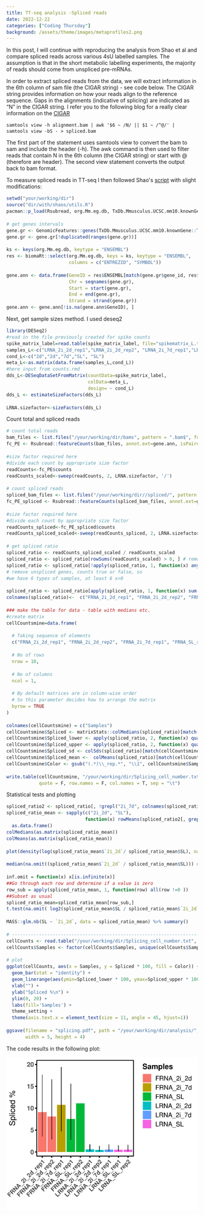 ```yaml
---
title: TT-seq analysis -Spliced reads 
date: 2022-12-22
categories: ["Coding Thursday"]
background: /assets/theme/images/metaprofiles2.png
---
```


In this post, I will continue with reproducing the analysis from Shao et al and compare spliced reads across various 4sU labelled samples. The assumption is that in the short metabolic labelling experiments, the majority of reads should come from unspliced pre-mRNAs.

In order to extract spliced reads from the data, we will extract information in the 6th column of sam file (the CIGAR string) - see code below. The CIGAR string provides information on how your reads align to the reference sequence. Gaps in the alignments (indicative of splicing) are indicated as “N” in the CIGAR string. I refer you to the following blog for a really clear information on the [CIGAR](https://jef.works/blog/2017/03/28/CIGAR-strings-for-dummies/) 

```{bash}
samtools view -h alignment.bam | awk '$6 ~ /N/ || $1 ~ /^@/' | samtools view -bS - > spliced.bam
```

The first part of the statement uses samtools view to convert the bam to sam and include the header (-h). 
The awk command is then used to filter reads that contain N in the 6th column (the CIGAR string) or start with @ (therefore are header).
The second view statement converts the output back to bam format.

To measure spliced reads in TT-seq I then followed Shao's [script](https://github.com/shaorray/TT-seq_mESC_pluripotency/blob/master/fig1/Fig1_spliced_fraction.R) with slight modifications:

```r
setwd("your/working/dir")
source("dir/with/shaos/utils.R")
pacman::p_load(Rsubread, org.Mm.eg.db, TxDb.Mmusculus.UCSC.mm10.knownGene)

# get genes intervals
gene.gr <- GenomicFeatures::genes(TxDb.Mmusculus.UCSC.mm10.knownGene::TxDb.Mmusculus.UCSC.mm10.knownGene)
gene.gr <- gene.gr[!duplicated(ranges(gene.gr))]

ks <- keys(org.Mm.eg.db, keytype = "ENSEMBL")
res <- biomaRt::select(org.Mm.eg.db, keys = ks, keytype = "ENSEMBL", 
                       columns = c("ENTREZID", "SYMBOL"))

gene.ann <- data.frame(GeneID = res$ENSEMBL[match(gene.gr$gene_id, res$ENTREZID)],
                       Chr = seqnames(gene.gr),
                       Start = start(gene.gr),
                       End = end(gene.gr),
                       Strand = strand(gene.gr))
gene.ann <- gene.ann[!is.na(gene.ann$GeneID), ]
```

Next, get sample sizes method. I used deseq2

```r
library(DESeq2)
#read in the file previously created for spike counts
spike_matrix_label=read.table(spike_matrix_label, file="spikematrix_L.txt", row.names=TRUE, col.names=TRUE)
samples_L<-c("LRNA_2i_2d_rep1","LRNA_2i_2d_rep2", "LRNA_2i_7d_rep1","LRNA_SL_rep1", "LRNA_SL_rep2")
cond_L<-c("2d","2d","7d","SL", "SL")
meta_L<-as.matrix(data.frame(samples_L,cond_L))
#here input from counts.rmd
dds_L<-DESeqDataSetFromMatrix(countData=spike_matrix_label,
                              colData=meta_L,
                              design= ~ cond_L)
dds_L <- estimateSizeFactors(dds_L)

LRNA.sizefactor<-sizeFactors(dds_L)
```

Count total and spliced reads

```r
# count total reads
bam_files <- list.files("/your/working/dir/bams", pattern = ".bam$", full.names = T)
fc_PE <- Rsubread::featureCounts(bam_files, annot.ext=gene.ann, isPairedEnd=TRUE)

#size factor required here
#divide each count by appropriate size factor
readCounts<-fc_PE$counts
readCounts_scaled<-sweep(readCounts, 2, LRNA.sizefactor, '/')

# count spliced reads
spliced_bam_files <- list.files("/your/working/dir//spliced/", pattern = ".bam$", full.names = T)  
fc_PE_spliced <- Rsubread::featureCounts(spliced_bam_files, annot.ext=gene.ann, isPairedEnd=TRUE)

#size factor required here
#divide each count by appropriate size factor
readCounts_spliced<-fc_PE_spliced$counts
readCounts_spliced_scaled<-sweep(readCounts_spliced, 2, LRNA.sizefactor, '/')

# get spliced ratio
spliced_ratio <- readCounts_spliced_scaled / readCounts_scaled
spliced_ratio <- spliced_ratio[rowSums(readCounts_scaled) > 0, ] # remove inactive genes
spliced_ratio <- spliced_ratio[!apply(spliced_ratio, 1, function(x) any(is.na(x) | is.infinite(x))), ]
# remove unspliced genes, counts true or false, so
#we have 6 types of samples, at least 6 x>0 

spliced_ratio <- spliced_ratio[apply(spliced_ratio, 1, function(x) sum(x > 0) > 4), ] # remove unspliced genes
colnames(spliced_ratio)<-  c("FRNA_2i_2d_rep1", "FRNA_2i_2d_rep2", "FRNA_2i_7d_rep1", "FRNA_SL_rep1","FRNA_SL_rep2", "LRNA_2i_2d_rep1", "LRNA_2i_2d_rep2", "LRNA_2i_7d_rep1", "LRNA_SL_rep1","LRNA_SL_rep2")

### make the table for data - table with medians etc.
#create matrix
cellCountsmine=data.frame(
  
  # Taking sequence of elements 
  c("FRNA_2i_2d_rep1", "FRNA_2i_2d_rep2", "FRNA_2i_7d_rep1", "FRNA_SL_rep1","FRNA_SL_rep2", "LRNA_2i_2d_rep1", "LRNA_2i_2d_rep2", "LRNA_2i_7d_rep1", "LRNA_SL_rep1","LRNA_SL_rep2"),
  
  # No of rows
  nrow = 10,  
  
  # No of columns
  ncol = 1,        
  
  # By default matrices are in column-wise order
  # So this parameter decides how to arrange the matrix
  byrow = TRUE         
)

colnames(cellCountsmine) = c("Samples")
cellCountsmine$Spliced <- matrixStats::colMedians(spliced_ratio)[match(cellCountsmine$Samples, colnames(spliced_ratio))] 
cellCountsmine$Spliced_lower <- apply(spliced_ratio, 2, function(x) quantile(x, 0.25))[match(cellCountsmine$Samples, colnames(spliced_ratio))]
cellCountsmine$Spliced_upper <- apply(spliced_ratio, 2, function(x) quantile(x, 0.75))[match(cellCountsmine$Samples, colnames(spliced_ratio))]
cellCountsmine$Spliced_sd <- colSds(spliced_ratio)[match(cellCountsmine$Samples, colnames(spliced_ratio))]
cellCountsmine$Spliced_mean <-  colMeans(spliced_ratio)[match(cellCountsmine$Samples, colnames(spliced_ratio))] 
cellCountsmine$Color <- gsub("(.*)\\_rep.*", "\\1", cellCountsmine$Samples)

write.table(cellCountsmine, "/your/working/dir/Splicing_cell_number.txt",
            quote = F, row.names = F, col.names = T, sep = "\t")
```

Statistical tests and plotting

```r
spliced_ratio2 <- spliced_ratio[, !grepl("2i_7d", colnames(spliced_ratio))]
spliced_ratio_mean <- sapply(c("2i_2d", "SL"), 
                             function(x) rowMeans(spliced_ratio2[, grep(x, colnames(spliced_ratio2))])) %>%
  as.data.frame()
colMedians(as.matrix(spliced_ratio_mean))
colMeans(as.matrix(spliced_ratio_mean))

plot(density(log(spliced_ratio_mean$`2i_2d`/ spliced_ratio_mean$SL), na.rm = T))

median(na.omit((spliced_ratio_mean$`2i_2d` / spliced_ratio_mean$SL))) # 0.9686969

inf.omit = function(x) x[is.infinite(x)]
##Go through each row and determine if a value is zero
row_sub = apply(spliced_ratio_mean, 1, function(row) all(row !=0 ))
##Subset as usual
spliced_ratio_mean=spliced_ratio_mean[row_sub,]
t.test(na.omit( log2(spliced_ratio_mean$SL / spliced_ratio_mean$`2i_2d`))) # p-value < 2.2e-16

MASS::glm.nb(SL ~ `2i_2d`, data = spliced_ratio_mean) %>% summary()

# --------------------------------------------------------------------------------------------
cellCounts <- read.table("/your/working/dir/Splicing_cell_number.txt", header = T)
cellCounts$Samples <- factor(cellCounts$Samples, unique(cellCounts$Samples))

# plot
ggplot(cellCounts, aes(x = Samples, y = Spliced * 100, fill = Color)) + 
  geom_bar(stat = "identity") +
  geom_linerange(aes(ymin=Spliced_lower * 100, ymax=Spliced_upper * 100)) +
  xlab("") +
  ylab("Spliced %\n") +
  ylim(0, 20) +
  labs(fill='Samples') +
  theme_setting +
  theme(axis.text.x = element_text(size = 11, angle = 45, hjust=1))

ggsave(filename = "splicing.pdf", path = "/your/working/dir/analysis/", device = "pdf",
       width = 5, height = 4)
```

The code results in the following plot:

<p align="center">
<img src="/assets/theme/images/splicing.png" title="splicing ratio"/>


